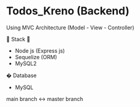 # Todos_Kreno (Backend)

Using MVC Architecture (Model - View - Controller)

🦖 Stack 🦖
- Node js (Express js)
- Sequelize (ORM)
- MySQL2

� Database
- MySQL

main branch <-> master branch

